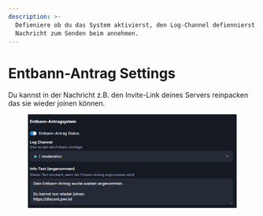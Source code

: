 ```yaml
---
description: >-
  Defieniere ob du das System aktivierst, den Log-Channel defiennierst oder eine
  Nachricht zum Senden beim annehmen.
---
```


# Entbann-Antrag Settings

Du kannst in der Nachricht z.B. den Invite-Link deines Servers reinpacken das sie wieder joinen können.

<figure><img src="../.gitbook/assets/chrome_Z3t0AtOGSW.png" alt=""><figcaption></figcaption></figure>
